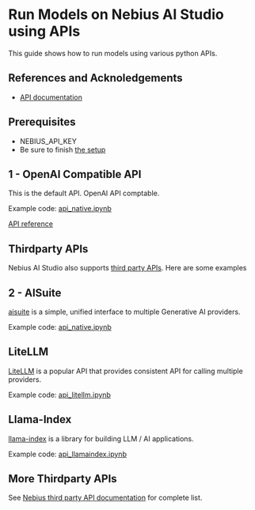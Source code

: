 # Run Models on Nebius AI Studio using APIs

This guide shows how to run models using various python APIs.

## References and Acknoledgements

- [API documentation](https://docs.nebius.com/studio/inference/quickstart)

## Prerequisites

- NEBIUS_API_KEY
- Be sure to finish [the setup](../setup-dev-env.md)

## 1 - OpenAI Compatible API

This is the default API. OpenAI API comptable.

Example code: [api_native.ipynb](api_native.ipynb)

[API reference](https://studio.nebius.com/api-reference)

## Thirdparty APIs 

Nebius AI Studio also supports [third party APIs](https://docs.nebius.com/studio/inference/integrations).  Here are some examples

## 2 - AISuite

[aisuite](https://github.com/andrewyng/aisuite) is a simple, unified interface to multiple Generative AI providers.

Example code: [api_native.ipynb](api_native.ipynb)

## LiteLLM

[LiteLLM](https://docs.litellm.ai/) is a popular API that provides consistent API for calling multiple providers.

Example code: [api_litellm.ipynb](api_litellm.ipynb)


## Llama-Index

[llama-index](https://docs.llamaindex.ai/en/stable/) is a library for building LLM / AI applications.

Example code: [api_llamaindex.ipynb](api_llamaindex.ipynb)

## More Thirdparty APIs

See [Nebius third party API documentation](https://docs.nebius.com/studio/inference/integrations) for complete list.





